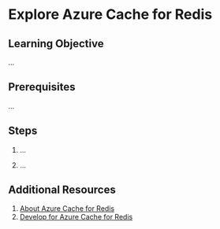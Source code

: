 # Explore Azure Cache for Redis

## Learning Objective
...

## Prerequisites
...

## Steps

1. ...

2. ...

## Additional Resources

1. [About Azure Cache for Redis](https://learn.microsoft.com/en-us/azure/azure-cache-for-redis/cache-overview)
1. [Develop for Azure Cache for Redis](https://learn.microsoft.com/en-us/training/modules/develop-for-azure-cache-for-redis/)